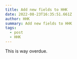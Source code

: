```yaml
---
title: Add new fields to HHK
date: 2022-08-23T16:35:51.661Z
author: HHK
summary: Add new fields to HHK
tags:
  - post
  - HHK
---
```

This is way overdue.